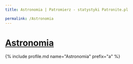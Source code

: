 ```yaml
---
title: Astronomia | Patromierz - statystyki Patronite.pl

permalink: /Astronomia
---
```


# [Astronomia](https://patronite.pl/Astronomia)

{% include profile.md name="Astronomia" prefix="a" %}
